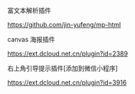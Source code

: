 富文本解析插件

https://github.com/jin-yufeng/mp-html



canvas 海报插件

https://ext.dcloud.net.cn/plugin?id=2389



右上角引导提示插件[添加到微信小程序]

https://ext.dcloud.net.cn/plugin?id=3916



